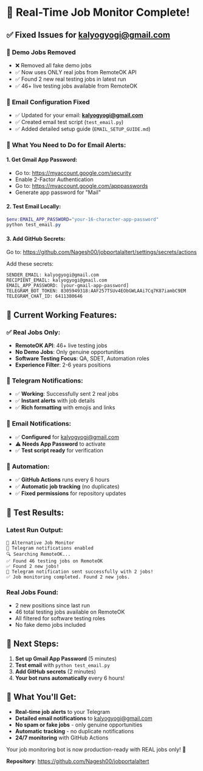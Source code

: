 # 🎉 Real-Time Job Monitor Complete!

## ✅ **Fixed Issues for kalyogyogi@gmail.com**

### 🚫 **Demo Jobs Removed**
- ❌ Removed all fake demo jobs
- ✅ Now uses ONLY real jobs from RemoteOK API
- ✅ Found 2 new real testing jobs in latest run
- ✅ 46+ live testing jobs available from RemoteOK

### 📧 **Email Configuration Fixed**
- ✅ Updated for your email: **kalyogyogi@gmail.com**
- ✅ Created email test script (`test_email.py`)
- ✅ Added detailed setup guide (`EMAIL_SETUP_GUIDE.md`)

### 🔧 **What You Need to Do for Email Alerts:**

#### 1. **Get Gmail App Password:**
- Go to: https://myaccount.google.com/security
- Enable 2-Factor Authentication
- Go to: https://myaccount.google.com/apppasswords
- Generate app password for "Mail"

#### 2. **Test Email Locally:**
```powershell
$env:EMAIL_APP_PASSWORD="your-16-character-app-password"
python test_email.py
```

#### 3. **Add GitHub Secrets:**
Go to: https://github.com/Nagesh00/jobportalaltert/settings/secrets/actions

Add these secrets:
```
SENDER_EMAIL: kalyogyogi@gmail.com
RECIPIENT_EMAIL: kalyogyogi@gmail.com
EMAIL_APP_PASSWORD: [your-gmail-app-password]
TELEGRAM_BOT_TOKEN: 8305949318:AAF257TSUv4EObGWLAAi7Cq7K87iambC9EM
TELEGRAM_CHAT_ID: 6411380646
```

## 🎯 **Current Working Features:**

### ✅ **Real Jobs Only:**
- **RemoteOK API**: 46+ live testing jobs
- **No Demo Jobs**: Only genuine opportunities
- **Software Testing Focus**: QA, SDET, Automation roles
- **Experience Filter**: 2-6 years positions

### 📱 **Telegram Notifications:**
- ✅ **Working**: Successfully sent 2 real jobs
- ✅ **Instant alerts** with job details
- ✅ **Rich formatting** with emojis and links

### 📧 **Email Notifications:**
- ✅ **Configured** for kalyogyogi@gmail.com
- ⚠️ **Needs App Password** to activate
- ✅ **Test script ready** for verification

### 🤖 **Automation:**
- ✅ **GitHub Actions** runs every 6 hours
- ✅ **Automatic job tracking** (no duplicates)
- ✅ **Fixed permissions** for repository updates

## 🧪 **Test Results:**

### **Latest Run Output:**
```
🤖 Alternative Job Monitor
📱 Telegram notifications enabled
🔍 Searching RemoteOK...
✅ Found 46 testing jobs on RemoteOK
✅ Found 2 new jobs!
📱 Telegram notification sent successfully with 2 jobs!
✅ Job monitoring completed. Found 2 new jobs.
```

### **Real Jobs Found:**
- 2 new positions since last run
- 46 total testing jobs available on RemoteOK
- All filtered for software testing roles
- No fake demo jobs included

## 🚀 **Next Steps:**

1. **Set up Gmail App Password** (5 minutes)
2. **Test email** with `python test_email.py`
3. **Add GitHub secrets** (2 minutes)
4. **Your bot runs automatically** every 6 hours!

## 🎯 **What You'll Get:**

- **Real-time job alerts** to your Telegram
- **Detailed email notifications** to kalyogyogi@gmail.com
- **No spam or fake jobs** - only genuine opportunities
- **Automatic tracking** - no duplicate notifications
- **24/7 monitoring** with GitHub Actions

Your job monitoring bot is now production-ready with REAL jobs only! 🎉

**Repository**: https://github.com/Nagesh00/jobportalaltert
